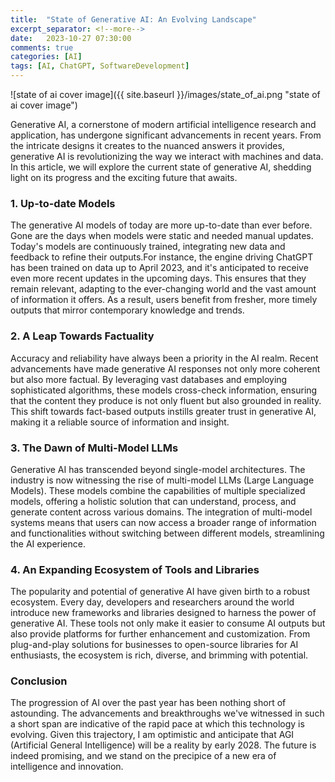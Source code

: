 ```yaml
---
title:  "State of Generative AI: An Evolving Landscape"
excerpt_separator: <!--more-->
date:   2023-10-27 07:30:00
comments: true
categories: [AI]
tags: [AI, ChatGPT, SoftwareDevelopment]
---
```


![state of ai cover image]({{ site.baseurl }}/images/state_of_ai.png "state of ai cover image")

Generative AI, a cornerstone of modern artificial intelligence research and application, has undergone significant advancements in recent years. From the intricate designs it creates to the nuanced answers it provides, generative AI is revolutionizing the way we interact with machines and data. In this article, we will explore the current state of generative AI, shedding light on its progress and the exciting future that awaits.
<!--more-->

### 1. Up-to-date Models

The generative AI models of today are more up-to-date than ever before. Gone are the days when models were static and needed manual updates. Today's models are continuously trained, integrating new data and feedback to refine their outputs.For instance, the engine driving ChatGPT has been trained on data up to April 2023, and it's anticipated to receive even more recent updates in the upcoming days. This ensures that they remain relevant, adapting to the ever-changing world and the vast amount of information it offers. As a result, users benefit from fresher, more timely outputs that mirror contemporary knowledge and trends.

### 2. A Leap Towards Factuality

Accuracy and reliability have always been a priority in the AI realm. Recent advancements have made generative AI responses not only more coherent but also more factual. By leveraging vast databases and employing sophisticated algorithms, these models cross-check information, ensuring that the content they produce is not only fluent but also grounded in reality. This shift towards fact-based outputs instills greater trust in generative AI, making it a reliable source of information and insight.

### 3. The Dawn of Multi-Model LLMs

Generative AI has transcended beyond single-model architectures. The industry is now witnessing the rise of multi-model LLMs (Large Language Models). These models combine the capabilities of multiple specialized models, offering a holistic solution that can understand, process, and generate content across various domains. The integration of multi-model systems means that users can now access a broader range of information and functionalities without switching between different models, streamlining the AI experience.

### 4. An Expanding Ecosystem of Tools and Libraries

The popularity and potential of generative AI have given birth to a robust ecosystem. Every day, developers and researchers around the world introduce new frameworks and libraries designed to harness the power of generative AI. These tools not only make it easier to consume AI outputs but also provide platforms for further enhancement and customization. From plug-and-play solutions for businesses to open-source libraries for AI enthusiasts, the ecosystem is rich, diverse, and brimming with potential.

### Conclusion

The progression of AI over the past year has been nothing short of astounding. The advancements and breakthroughs we've witnessed in such a short span are indicative of the rapid pace at which this technology is evolving. Given this trajectory, I am optimistic and anticipate that AGI (Artificial General Intelligence) will be a reality by early 2028. The future is indeed promising, and we stand on the precipice of a new era of intelligence and innovation.
